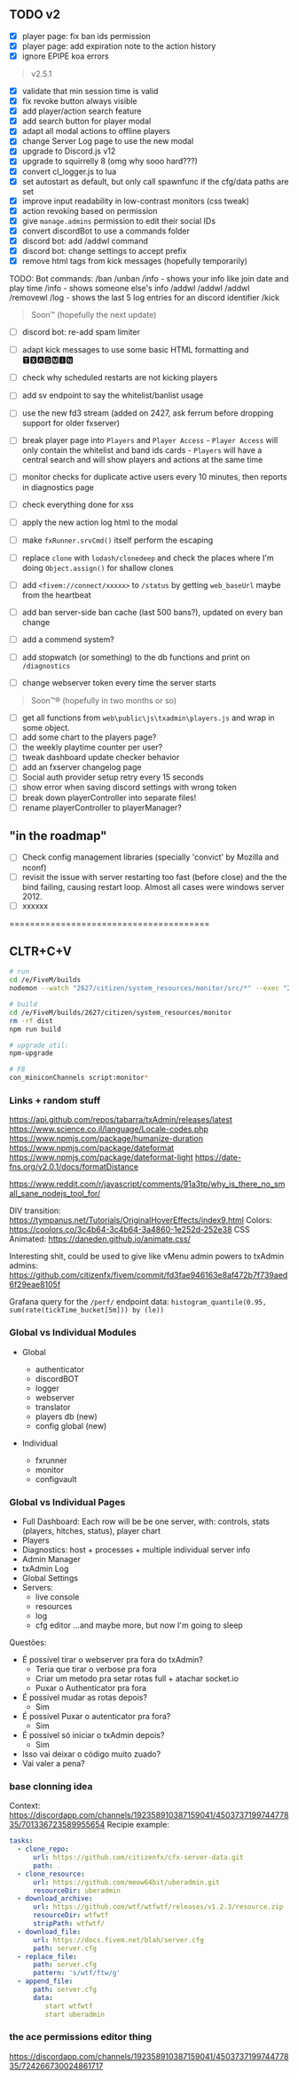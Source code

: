 ## TODO v2
- [x] player page: fix ban ids permission
- [x] player page: add expiration note to the action history
- [x] ignore EPIPE koa errors
> v2.5.1
- [x] validate that min session time is valid
- [x] fix revoke button always visible
- [x] add player/action search feature
- [x] add search button for player modal
- [x] adapt all modal actions to offline players
- [x] change Server Log page to use the new modal
- [x] upgrade to Discord.js v12
- [x] upgrade to squirrelly 8 (omg why sooo hard???)
- [x] convert cl_logger.js to lua
- [x] set autostart as default, but only call spawnfunc if the cfg/data paths are set
- [x] improve input readability in low-contrast monitors (css tweak)
- [x] action revoking based on permission
- [x] give `manage.admins` permission to edit their social IDs
- [x] convert discordBot to use a commands folder
- [x] discord bot: add /addwl command
- [x] discord bot: change settings to accept prefix
- [x] remove html tags from kick messages (hopefully temporarily)

TODO: Bot commands:
/ban <mention> <time> <reason>
/unban <ban-id>
/info - shows your info like join date and play time
/info <mention> - shows someone else's info
/addwl <wl req id>
/addwl <license>
/addwl <mention>
/removewl <mention>
/log <mention> - shows the last 5 log entries for an discord identifier
/kick <mention>

> Soon™ (hopefully the next update)
- [ ] discord bot: re-add spam limiter
- [ ] adapt kick messages to use some basic HTML formatting and 🆃🆇🅰🅳🅼🅸🅽
- [ ] check why scheduled restarts are not kicking players
- [ ] add sv endpoint to say the whitelist/banlist usage
- [ ] use the new fd3 stream (added on 2427, ask ferrum before dropping support for older fxserver)
- [ ] break player page into `Players` and `Player Access`
        - `Player Access` will only contain the whitelist and band ids cards
        - `Players` will have a central search and will show players and actions at the same time
- [ ] monitor checks for duplicate active users every 10 minutes, then reports in diagnostics page
- [ ] check everything done for xss
- [ ] apply the new action log html to the modal
- [ ] make `fxRunner.srvCmd()` itself perform the escaping
- [ ] replace `clone` with `lodash/clonedeep` and check the places where I'm doing `Object.assign()` for shallow clones
- [ ] add `<fivem://connect/xxxxx>` to `/status` by getting `web_baseUrl` maybe from the heartbeat
- [ ] add ban server-side ban cache (last 500 bans?), updated on every ban change 
- [ ] add a commend system?
- [ ] add stopwatch (or something) to the db functions and print on `/diagnostics`
- [ ] change webserver token every time the server starts


> Soon™® (hopefully in two months or so)
- [ ] get all functions from `web\public\js\txadmin\players.js` and wrap in some object.
- [ ] add some chart to the players page?
- [ ] the weekly playtime counter per user?
- [ ] tweak dashboard update checker behavior
- [ ] add an fxserver changelog page
- [ ] Social auth provider setup retry every 15 seconds
- [ ] show error when saving discord settings with wrong token
- [ ] break down playerController into separate files!
- [ ] rename playerController to playerManager?

## "in the roadmap"
- [ ] Check config management libraries (specially 'convict' by Mozilla and nconf)
- [ ] revisit the issue with server restarting too fast (before close) and the the bind failing, causing restart loop. Almost all cases were windows server 2012.
- [ ] xxxxxx

=======================================

## CLTR+C+V
```bash
# run
cd /e/FiveM/builds
nodemon --watch "2627/citizen/system_resources/monitor/src/*" --exec "2627/FXServer.exe +set txAdmin1337 IKnowWhatImDoing +set txAdminVerbose truex +set txAdminFakePlayerlist yesplzx"

# build
cd /e/FiveM/builds/2627/citizen/system_resources/monitor
rm -rf dist
npm run build

# upgrade util:
npm-upgrade

# F8
con_miniconChannels script:monitor*
```

### Links + random stuff
https://api.github.com/repos/tabarra/txAdmin/releases/latest
https://www.science.co.il/language/Locale-codes.php
https://www.npmjs.com/package/humanize-duration
https://www.npmjs.com/package/dateformat
https://www.npmjs.com/package/dateformat-light
https://date-fns.org/v2.0.1/docs/formatDistance

https://www.reddit.com/r/javascript/comments/91a3tp/why_is_there_no_small_sane_nodejs_tool_for/

DIV transition: https://tympanus.net/Tutorials/OriginalHoverEffects/index9.html
Colors: https://coolors.co/3c4b64-3c4b64-3a4860-1e252d-252e38
CSS Animated: https://daneden.github.io/animate.css/

Interesting shit, could be used to give like vMenu admin powers to txAdmin admins:
https://github.com/citizenfx/fivem/commit/fd3fae946163e8af472b7f739aed6f29eae8105f

Grafana query for the `/perf/` endpoint data: 
`histogram_quantile(0.95, sum(rate(tickTime_bucket[5m])) by (le))`


### Global vs Individual Modules
- Global
    - authenticator
    - discordBOT
    - logger
    - webserver
    - translator
    - players db (new)
    - config global (new)

- Individual
    - fxrunner
    - monitor
    - configvault

### Global vs Individual Pages
- Full Dashboard: Each row will be be one server, with: controls, stats (players, hitches, status), player chart
- Players
- Diagnostics: host + processes + multiple individual server info
- Admin Manager
- txAdmin Log
- Global Settings
- Servers:
    - live console
    - resources
    - log
    - cfg editor
...and maybe more, but now I'm going to sleep



Questões:
- É possível tirar o webserver pra fora do txAdmin?
    - Teria que tirar o verbose pra fora
    - Criar um metodo pra setar rotas full + atachar socket.io
    - Puxar o Authenticator pra fora
- É possível mudar as rotas depois?
    - Sim
- É possível Puxar o autenticator pra fora?
    - Sim
- É possível só iniciar o txAdmin depois?
    - Sim
- Isso vai deixar o código muito zuado?
- Vai valer a pena?



### base clonning idea
Context: https://discordapp.com/channels/192358910387159041/450373719974477835/701336723589955654
Recipie example:
```yaml
tasks:
  - clone_repo:
      url: https://github.com/citizenfx/cfx-server-data.git
      path: .
  - clone_resource:
      url: https://github.com/meow64bit/uberadmin.git
      resourceDir: uberadmin
  - download_archive:
      url: https://github.com/wtf/wtfwtf/releases/v1.2.3/resource.zip
      resourceDir: wtfwtf
      stripPath: wtfwtf/
  - download_file:
      url: https://docs.fivem.net/blah/server.cfg
      path: server.cfg
  - replace_file:
      path: server.cfg
      pattern: 's/wtf/ftw/g'
  - append_file:
      path: server.cfg
      data: 
         start wtfwtf
         start uberadmin
```


### the ace permissions editor thing
https://discordapp.com/channels/192358910387159041/450373719974477835/724266730024861717
